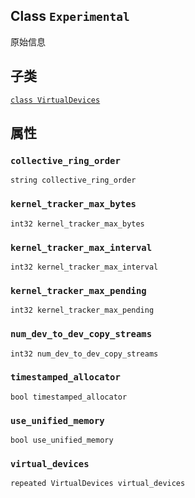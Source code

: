 

## Class  `Experimental` 
原始信息

## 子类
[ `class VirtualDevices` ](https://tensorflow.google.cn/api_docs/python/tf/compat/v1/GPUOptions/Experimental/VirtualDevices)

## 属性


###  `collective_ring_order` 
 `string collective_ring_order` 

###  `kernel_tracker_max_bytes` 
 `int32 kernel_tracker_max_bytes` 

###  `kernel_tracker_max_interval` 
 `int32 kernel_tracker_max_interval` 

###  `kernel_tracker_max_pending` 
 `int32 kernel_tracker_max_pending` 

###  `num_dev_to_dev_copy_streams` 
 `int32 num_dev_to_dev_copy_streams` 

###  `timestamped_allocator` 
 `bool timestamped_allocator` 

###  `use_unified_memory` 
 `bool use_unified_memory` 

###  `virtual_devices` 
 `repeated VirtualDevices virtual_devices` 

